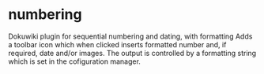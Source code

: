 numbering
=========

Dokuwiki plugin for sequential numbering and dating, with formatting 
Adds a toolbar icon which when clicked inserts formatted number and, if required, date and/or images.
The output is controlled by a formatting string which is  set in the cofiguration manager.

